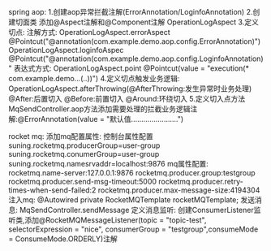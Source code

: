 spring aop:
    1.创建aop异常拦截注解(ErrorAnnotation/LoginfoAnnotation)
    2.创建切面类
        添加@Aspect注解和@Component注解
        OperationLogAspect
    3.定义切点:
        注解方式:
        OperationLogAspect.errorAspect         @Pointcut("@annotation(com.example.demo.aop.config.ErrorAnnotation)")
        OperationLogAspect.loginfoAspec        @Pointcut("@annotation(com.example.demo.aop.config.LoginfoAnnotation)"
        表达式方式:
        OperationLogAspect.point    @Pointcut(value = "execution(* com.example.demo..*.*(..))")
    4.定义切点触发业务逻辑:
        OperationLogAspect.afterThrowing(@AfterThrowing:发生异常时业务处理)
        @After:后置切入
        @Before:前置切入
        @Around:环绕切入
    5.定义切入点方法
        MqSendController.aop方法添加需要处理的拦截业务逻辑注解:@ErrorAnnotation(value = "默认值.......................")


rocket mq:
    添加mq配置属性:
        控制台属性配置
        suning.rocketmq.producerGroup=user-group
        suning.rocketmq.conumerGroup=user-group
        suning.rocketmq.namesrvaddr=localhost:9876
        mq属性配置:
        rocketmq.name-server:127.0.0.1:9876
        rocketmq.producer.group:testgroup
        rocketmq.producer.send-msg-timeout:5000
        rocketmq.producer.retry-times-when-send-failed:2
        rocketmq.producer.max-message-size:4194304
    注入mq:
        @Autowired private RocketMQTemplate rocketMQTemplate;
    发送消息:
        MqSendController.sendMessage
    定义消息监听:
        创建ConsumerListener监听类,添加@RocketMQMessageListener(topic = "topic-test", selectorExpression = "nice", consumerGroup = "testgroup",consumeMode = ConsumeMode.ORDERLY)注解
        